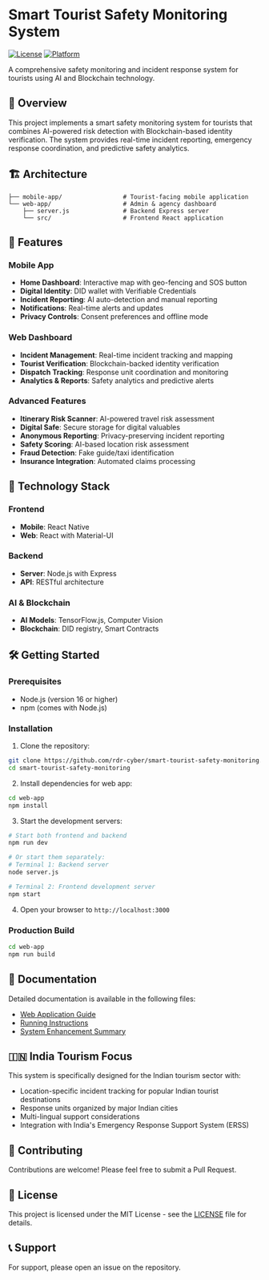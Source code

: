 # Smart Tourist Safety Monitoring System

[![License](https://img.shields.io/badge/license-MIT-blue.svg)](LICENSE)
[![Platform](https://img.shields.io/badge/platform-Web%20%26%20Mobile-blue)](https://github.com/rdr-cyber/smart-tourist-safety-monitoring)

A comprehensive safety monitoring and incident response system for tourists using AI and Blockchain technology.

## 🌟 Overview

This project implements a smart safety monitoring system for tourists that combines AI-powered risk detection with Blockchain-based identity verification. The system provides real-time incident reporting, emergency response coordination, and predictive safety analytics.

## 🏗️ Architecture

```
├── mobile-app/                 # Tourist-facing mobile application
└── web-app/                    # Admin & agency dashboard
    ├── server.js               # Backend Express server
    └── src/                    # Frontend React application
```

## 📱 Features

### Mobile App
- **Home Dashboard**: Interactive map with geo-fencing and SOS button
- **Digital Identity**: DID wallet with Verifiable Credentials
- **Incident Reporting**: AI auto-detection and manual reporting
- **Notifications**: Real-time alerts and updates
- **Privacy Controls**: Consent preferences and offline mode

### Web Dashboard
- **Incident Management**: Real-time incident tracking and mapping
- **Tourist Verification**: Blockchain-backed identity verification
- **Dispatch Tracking**: Response unit coordination and monitoring
- **Analytics & Reports**: Safety analytics and predictive alerts

### Advanced Features
- **Itinerary Risk Scanner**: AI-powered travel risk assessment
- **Digital Safe**: Secure storage for digital valuables
- **Anonymous Reporting**: Privacy-preserving incident reporting
- **Safety Scoring**: AI-based location risk assessment
- **Fraud Detection**: Fake guide/taxi identification
- **Insurance Integration**: Automated claims processing

## 🚀 Technology Stack

### Frontend
- **Mobile**: React Native
- **Web**: React with Material-UI

### Backend
- **Server**: Node.js with Express
- **API**: RESTful architecture

### AI & Blockchain
- **AI Models**: TensorFlow.js, Computer Vision
- **Blockchain**: DID registry, Smart Contracts

## 🛠️ Getting Started

### Prerequisites
- Node.js (version 16 or higher)
- npm (comes with Node.js)

### Installation

1. Clone the repository:
```bash
git clone https://github.com/rdr-cyber/smart-tourist-safety-monitoring.git
cd smart-tourist-safety-monitoring
```

2. Install dependencies for web app:
```bash
cd web-app
npm install
```

3. Start the development servers:
```bash
# Start both frontend and backend
npm run dev

# Or start them separately:
# Terminal 1: Backend server
node server.js

# Terminal 2: Frontend development server
npm start
```

4. Open your browser to `http://localhost:3000`

### Production Build
```bash
cd web-app
npm run build
```

## 📖 Documentation

Detailed documentation is available in the following files:
- [Web Application Guide](web-app/README.md)
- [Running Instructions](RUNNING_INSTRUCTIONS.md)
- [System Enhancement Summary](FINAL_ENHANCEMENT_SUMMARY.md)

## 🇮🇳 India Tourism Focus

This system is specifically designed for the Indian tourism sector with:
- Location-specific incident tracking for popular Indian tourist destinations
- Response units organized by major Indian cities
- Multi-lingual support considerations
- Integration with India's Emergency Response Support System (ERSS)

## 🤝 Contributing

Contributions are welcome! Please feel free to submit a Pull Request.

## 📄 License

This project is licensed under the MIT License - see the [LICENSE](LICENSE) file for details.

## 📞 Support

For support, please open an issue on the repository.